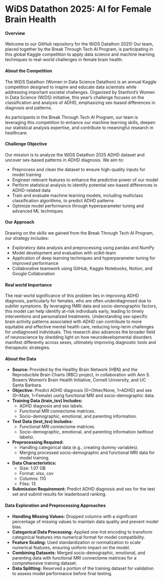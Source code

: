 # WiDS Datathon 2025: AI for Female Brain Health

#### Overview
Welcome to our GitHub repository for the WiDS Datathon 2025! Our team, placed together by the Break Through Tech AI Program, is participating in this global Kaggle competition to apply data science and machine learning techniques to real-world challenges in female brain health.

#### About the Competition
The WiDS Datathon (Women in Data Science Datathon) is an annual Kaggle competition designed to inspire and educate data scientists while addressing important societal challenges. Organized by Stanford’s Women in Data Science (WiDS) initiative, this year’s challenge focuses on the classification and analysis of ADHD, emphasizing sex-based differences in diagnosis and patterns.

As participants in the Break Through Tech AI Program, our team is leveraging this competition to enhance our machine learning skills, deepen our statistical analysis expertise, and contribute to meaningful research in healthcare.

#### Challenge Objective
Our mission is to analyze the WiDS Datathon 2025 ADHD dataset and uncover sex-based patterns in ADHD diagnosis. We aim to:
- Preprocess and clean the dataset to ensure high-quality inputs for model training
- Engineer relevant features to enhance the predictive power of our model
- Perform statistical analysis to identify potential sex-based differences in ADHD-related data
- Train and evaluate machine learning models, including multiclass classification algorithms, to predict ADHD patterns
- Optimize model performance through hyperparameter tuning and advanced ML techniques

#### Our Approach
Drawing on the skills we gained from the Break Through Tech AI Program, our strategy includes:
- Exploratory data analysis and preprocessing using pandas and NumPy
- Model development and evaluation with scikit-learn
- Application of deep learning techniques and hyperparameter tuning for improved performance
- Collaborative teamwork using GitHub, Kaggle Notebooks, Notion, and Google Collaboration


#### Real world Importance
The real-world significance of this problem lies in improving ADHD diagnosis, particularly for females, who are often underdiagnosed due to subtler symptoms. By leveraging fMRI data and socio-demographic factors, this model can help identify at-risk individuals early, leading to timely interventions and personalized treatments. Understanding sex-specific brain activity patterns associated with ADHD can contribute to more equitable and effective mental health care, reducing long-term challenges for undiagnosed individuals. This research also advances the broader field of neuroscience by shedding light on how neurodevelopmental disorders manifest differently across sexes, ultimately improving diagnostic tools and therapeutic strategies.

#### About the Data
- **Source:** Provided by the Healthy Brain Network (HBN) and the Reproducible Brain Charts (RBC) project, in collaboration with Ann S. Bowers Women’s Brain Health Initiative, Cornell University, and UC Santa Barbara.
- **Objective:** Predict ADHD diagnosis (0=Other/None, 1=ADHD) and sex (0=Male, 1=Female) using functional MRI and socio-demographic data.
- **Training Data (train_tsv) Includes:**
  - ADHD diagnosis and sex labels.
  - Functional MRI connectome matrices.
  - Socio-demographic, emotional, and parenting information.
- **Test Data (test_tsv) Includes:**
  - Functional MRI connectome matrices.
  - Socio-demographic, emotional, and parenting information (without labels).
- **Preprocessing Required:**
  - Handling categorical data (e.g., creating dummy variables).
  - Merging processed socio-demographic and functional MRI data for model training.
- **Data Characteristics:**
  - Size: 1.07 GB
  - Format: xlsx, csv
  - Columns: 110
  - Files: 13
- **Submission Requirement:** Predict ADHD diagnosis and sex for the test set and submit results for leaderboard ranking.

#### Data Exploration and Preprocessing Approaches
- **Handling Missing Values:** Dropped columns with a significant percentage of missing values to maintain data quality and prevent model bias.
- **Categorical Data Processing:** Applied one-hot encoding to transform categorical features into numerical format for model compatibility.
- **Feature Scaling:** Used standardization or normalization to scale numerical features, ensuring uniform impact on the model.
- **Combining Datasets:** Merged socio-demographic, emotional, and parenting data with functional MRI connectome matrices for a comprehensive training dataset.
- **Data Splitting:** Reserved a portion of the training dataset for validation to assess model performance before final testing.



